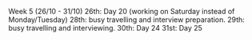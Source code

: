 Week 5 (26/10 - 31/10)
26th: Day 20 (working on Saturday instead of Monday/Tuesday)
28th: busy travelling and interview preparation.
29th: busy travelling and interviewing.
30th: Day 24
31st: Day 25
